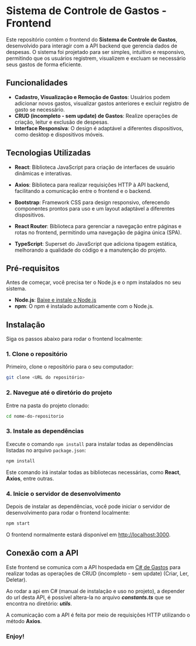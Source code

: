 
# Sistema de Controle de Gastos - Frontend

Este repositório contém o frontend do **Sistema de Controle de Gastos**, desenvolvido para interagir com a API backend que gerencia dados de despesas. O sistema foi projetado para ser simples, intuitivo e responsivo, permitindo que os usuários registrem, visualizem e excluam se necessário seus gastos de forma eficiente.

## Funcionalidades

- **Cadastro, Visualização e Remoção de Gastos**: Usuários podem adicionar novos gastos, visualizar gastos anteriores e excluir registro de gasto se necessário.
- **CRUD (incompleto - sem update) de Gastos**: Realize operações de criação, leitur e exclusão de despesas.
- **Interface Responsiva**: O design é adaptável a diferentes dispositivos, como desktop e dispositivos móveis.

## Tecnologias Utilizadas

- **React**: Biblioteca JavaScript para criação de interfaces de usuário dinâmicas e interativas.

- **Axios**: Biblioteca para realizar requisições HTTP à API backend, facilitando a comunicação entre o frontend e o backend.
- **Bootstrap**: Framework CSS para design responsivo, oferecendo componentes prontos para uso e um layout adaptável a diferentes dispositivos.
- **React Router**: Biblioteca para gerenciar a navegação entre páginas e rotas no frontend, permitindo uma navegação de página única (SPA).
- **TypeScript**: Superset do JavaScript que adiciona tipagem estática, melhorando a qualidade do código e a manutenção do projeto.
  
## Pré-requisitos

Antes de começar, você precisa ter o Node.js e o npm instalados no seu sistema.

- **Node.js**: [Baixe e instale o Node.js](https://nodejs.org/)
- **npm**: O npm é instalado automaticamente com o Node.js.

## Instalação

Siga os passos abaixo para rodar o frontend localmente:

### 1. Clone o repositório

Primeiro, clone o repositório para o seu computador:

```bash
git clone <URL do repositório>
```

### 2. Navegue até o diretório do projeto

Entre na pasta do projeto clonado:

```bash
cd nome-do-repositorio
```

### 3. Instale as dependências

Execute o comando `npm install` para instalar todas as dependências listadas no arquivo `package.json`:

```bash
npm install
```

Este comando irá instalar todas as bibliotecas necessárias, como **React**, **Axios**, entre outras.

### 4. Inicie o servidor de desenvolvimento

Depois de instalar as dependências, você pode iniciar o servidor de desenvolvimento para rodar o frontend localmente:

```bash
npm start
```

O frontend normalmente estará disponível em [http://localhost:3000](http://localhost:3000).

## Conexão com a API

Este frontend se comunica com a API hospedada em [C# de Gastos](http://localhost:5000) para realizar todas as operações de CRUD (incompleto - sem update) (Criar, Ler, Deletar). 

Ao rodar a api em C# (manual de instalação e uso no projeto), a depender do url desta API, é possível altera-la no arquivo _**constants.ts**_ que se encontra no diretório: _**utils**_.

A comunicação com a API é feita por meio de requisições HTTP utilizando o método **Axios**.

### Enjoy!
